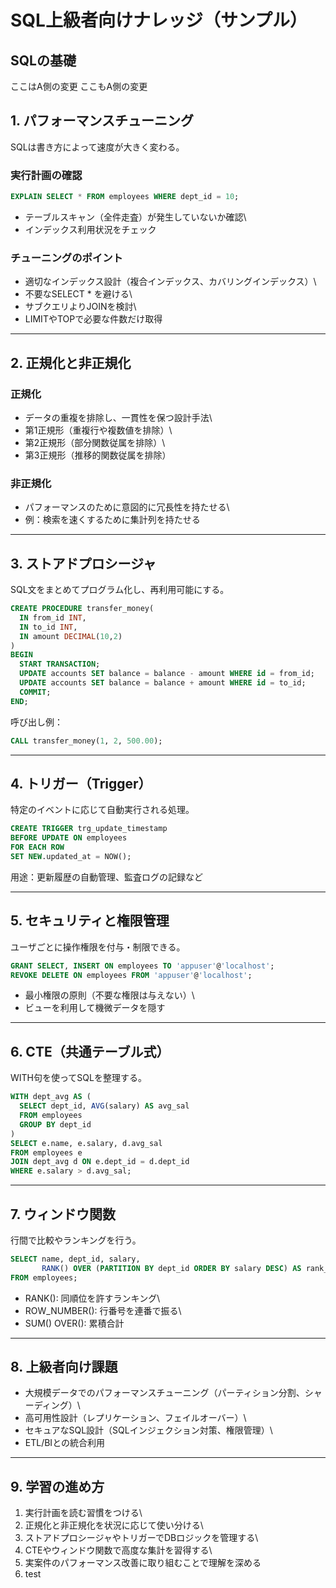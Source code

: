 # SQL上級者向けナレッジ（サンプル）
## SQLの基礎
ここはA側の変更
ここもA側の変更
## 1. パフォーマンスチューニング

SQLは書き方によって速度が大きく変わる。

### 実行計画の確認

``` sql
EXPLAIN SELECT * FROM employees WHERE dept_id = 10;
```

-   テーブルスキャン（全件走査）が発生していないか確認\
-   インデックス利用状況をチェック

### チューニングのポイント

-   適切なインデックス設計（複合インデックス、カバリングインデックス）\
-   不要なSELECT \* を避ける\
-   サブクエリよりJOINを検討\
-   LIMITやTOPで必要な件数だけ取得

------------------------------------------------------------------------

## 2. 正規化と非正規化

### 正規化

-   データの重複を排除し、一貫性を保つ設計手法\
-   第1正規形（重複行や複数値を排除）\
-   第2正規形（部分関数従属を排除）\
-   第3正規形（推移的関数従属を排除）

### 非正規化

-   パフォーマンスのために意図的に冗長性を持たせる\
-   例：検索を速くするために集計列を持たせる

------------------------------------------------------------------------

## 3. ストアドプロシージャ

SQL文をまとめてプログラム化し、再利用可能にする。

``` sql
CREATE PROCEDURE transfer_money(
  IN from_id INT,
  IN to_id INT,
  IN amount DECIMAL(10,2)
)
BEGIN
  START TRANSACTION;
  UPDATE accounts SET balance = balance - amount WHERE id = from_id;
  UPDATE accounts SET balance = balance + amount WHERE id = to_id;
  COMMIT;
END;
```

呼び出し例：

``` sql
CALL transfer_money(1, 2, 500.00);
```

------------------------------------------------------------------------

## 4. トリガー（Trigger）

特定のイベントに応じて自動実行される処理。

``` sql
CREATE TRIGGER trg_update_timestamp
BEFORE UPDATE ON employees
FOR EACH ROW
SET NEW.updated_at = NOW();
```

用途：更新履歴の自動管理、監査ログの記録など

------------------------------------------------------------------------

## 5. セキュリティと権限管理

ユーザごとに操作権限を付与・制限できる。

``` sql
GRANT SELECT, INSERT ON employees TO 'appuser'@'localhost';
REVOKE DELETE ON employees FROM 'appuser'@'localhost';
```

-   最小権限の原則（不要な権限は与えない）\
-   ビューを利用して機微データを隠す

------------------------------------------------------------------------

## 6. CTE（共通テーブル式）

WITH句を使ってSQLを整理する。

``` sql
WITH dept_avg AS (
  SELECT dept_id, AVG(salary) AS avg_sal
  FROM employees
  GROUP BY dept_id
)
SELECT e.name, e.salary, d.avg_sal
FROM employees e
JOIN dept_avg d ON e.dept_id = d.dept_id
WHERE e.salary > d.avg_sal;
```

------------------------------------------------------------------------

## 7. ウィンドウ関数

行間で比較やランキングを行う。

``` sql
SELECT name, dept_id, salary,
       RANK() OVER (PARTITION BY dept_id ORDER BY salary DESC) AS rank_in_dept
FROM employees;
```

-   RANK(): 同順位を許すランキング\
-   ROW_NUMBER(): 行番号を連番で振る\
-   SUM() OVER(): 累積合計

------------------------------------------------------------------------

## 8. 上級者向け課題

-   大規模データでのパフォーマンスチューニング（パーティション分割、シャーディング）\
-   高可用性設計（レプリケーション、フェイルオーバー）\
-   セキュアなSQL設計（SQLインジェクション対策、権限管理）\
-   ETL/BIとの統合利用

------------------------------------------------------------------------

## 9. 学習の進め方

1.  実行計画を読む習慣をつける\
2.  正規化と非正規化を状況に応じて使い分ける\
3.  ストアドプロシージャやトリガーでDBロジックを管理する\
4.  CTEやウィンドウ関数で高度な集計を習得する\
5.  実案件のパフォーマンス改善に取り組むことで理解を深める
6. test